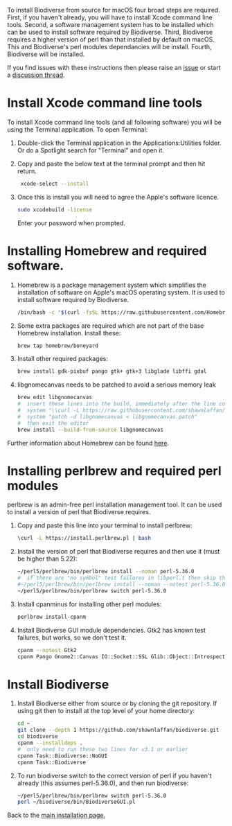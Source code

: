 To install Biodiverse from source for macOS four broad steps are required. First, if you haven't already, you will have to install Xcode command line tools. Second, a software management system has to be installed which can be used to install software required by Biodiverse. Third, Biodiverse requires a higher version of perl than that installed by default on macOS. This and Biodiverse's perl modules dependancies will be install. Fourth, Biodiverse will be installed.

If you find issues with these instructions then please raise an [issue](https://github.com/shawnlaffan/biodiverse/issues/) or start a [discussion thread](https://github.com/shawnlaffan/biodiverse/discussions).

# Install Xcode command line tools
To install Xcode command line tools (and all following software) you will be using the Terminal application. To open Terminal:

1. Double-click the Terminal application in the Applications:Utilities folder. Or do a Spotlight search for "Terminal" and open it.

2. Copy and paste the below text at the terminal prompt and then hit return.
   ```sh
    xcode-select --install
   ```

3. Once this is install you will need to agree the Apple's software licence.
   ```sh
   sudo xcodebuild -license
   ```
   Enter your password when prompted.

# Installing Homebrew and required software.

1. Homebrew is a package management system which simplifies the installation of software on Apple's macOS operating system. It is used to install software required by Biodiverse.
   ```sh
   /bin/bash -c "$(curl -fsSL https://raw.githubusercontent.com/Homebrew/install/HEAD/install.sh)"
   ```
2. Some extra packages are required which are not part of the base Homebrew installation. Install these:

   ```sh
   brew tap homebrew/boneyard 
   ```
3. Install other required packages:
   ```sh
   brew install gdk-pixbuf pango gtk+ gtk+3 libglade libffi gdal
   ```

4. libgnomecanvas needs to be patched to avoid a serious memory leak
   ```sh
   brew edit libgnomecanvas
   #  insert these lines into the build, immediately after the line containing "def install":
   #  system "\\curl -L https://raw.githubusercontent.com/shawnlaffan/biodiverse/master/etc/libgnomecanvas.patch > libgnomecanvas.patch"
   #  system "patch -d libgnomecanvas < libgnomecanvas.patch"
   #  then exit the editor
   brew install --build-from-source libgnomecanvas
   ```

Further information about Homebrew can be found [here](https://brew.sh).

# Installing perlbrew and required perl modules
perlbrew is an admin-free perl installation management tool. It can be used to install a version of perl that Biodiverse requires. 
1. Copy and paste this line into your terminal to install perlbrew:
   ```sh
   \curl -L https://install.perlbrew.pl | bash
   ```
2. Install the version of perl that Biodiverse requires and then use it (must be higher than 5.22):
   ```sh
   ~/perl5/perlbrew/bin/perlbrew install --noman perl-5.36.0
   #  if there are "no symbol" test failures in libperl.t then skip the tests
   #~/perl5/perlbrew/bin/perlbrew install --noman --notest perl-5.36.0
   ~/perl5/perlbrew/bin/perlbrew switch perl-5.36.0
   ```
3. Install cpanminus for installing other perl modules:
   ```sh
   perlbrew install-cpanm
   ```
4. Install Biodiverse GUI  module dependencies.  Gtk2 has known test failures, but works, so we don't test it.
   ```sh
   cpanm --notest Gtk2
   cpanm Pango Gnome2::Canvas IO::Socket::SSL Glib::Object::Introspection Scalar::Util::Numeric
   ```

# Install Biodiverse

1. Install Biodiverse either from source or by cloning the git repository. If using git then to install at the top level of your home directory:
    ```sh
    cd ~
    git clone --depth 1 https://github.com/shawnlaffan/biodiverse.git
    cd biodiverse
    cpanm --installdeps .
    #  only need to run these two lines for v3.1 or earlier
    cpanm Task::Biodiverse::NoGUI
    cpanm Task::Biodiverse
    ```

2. To run biodiverse switch to the correct version of perl if you haven't already (this assumes perl-5.36.0), and then run biodiverse:
    ```sh
    ~/perl5/perlbrew/bin/perlbrew switch perl-5.36.0
    perl ~/biodiverse/bin/BiodiverseGUI.pl
    ```

Back to the [main installation page.](https://github.com/shawnlaffan/biodiverse/wiki/Installation)
